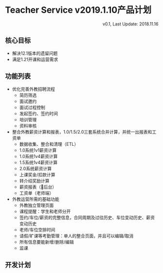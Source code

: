 # Teacher Service v2019.1.10产品计划

<link rel="stylesheet" href="https://yanwei.github.io/auto-number-title.css" />

<p align='right'>v0.1, Last Update: 2018.11.16</p>

## 核心目标

* 解决12.1版本的遗留问题
* 满足1.21开课和运营需求

## 功能列表

* 优化完善外教招聘流程
  * 简历筛选
  * 面试邀约
  * 面试过程控制
  * 发起签约、签约时间
  * 培训管理
  * 资料审核
* 整合外教薪资计算和报表，1.0/1.5/2.0三套系统合并计算，并统一出报表和工资单
  * 数据收集、整合和清理（ETL）
  * 1.0系统1v1薪资计算
  * 1.0系统1v4薪资计算
  * 1.5系统1v4薪资计算
  * 2.0系统薪资计算
  * 上课奖金/扣款计算
  * 转介绍奖励计算
  * 薪资报表（后台）
  * 工资单（老师端）
* 外教运营所需的基础功能
  * 外教独立管理页面
  * 课程提醒：学生和老师分开
  * 签约/车位/薪资的完整信息，合同周期及过往历史、车位变动历史、薪资变动历史
  * 老师/车位空排时间
  * 请假/旷课等考勤管理：单人的整合页面，并且可以编辑/取消
  * 所有信息要能新增/删除/编辑
  * 监课

## 开发计划
